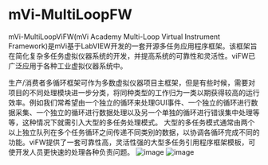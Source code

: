 # mVi-MultiLoopFW
mVi-MultiLoopViFW(mVi Academy Multi-Loop Virtual Instrument Framework)是mVi基于LabVIEW开发的一套开源多任务应用程序框架。该框架旨在简化复杂多任务虚拟仪器系统的开发，并提高系统的可靠性和灵活性。viFW已广泛应用于各种工业虚拟仪器系统中。

生产/消费者多循环框架可作为多数虚拟仪器项目主框架，但是有些时候，需要对项目的不同处理模块进一步分类，将同种类型的工作归为一类以期获得较高的运行效率。例如我们常希望由一个独立的循环来处理GUI事件、一个独立的循环进行数据采集、一个独立的循环进行数据处理以及另一个单独的循环进行错误集中处理等等，这种情况下就需引入大型的多任务处理模式。
大型的多任务模式通常由两个以上独立队列在多个任务循环之间传递不同类别的数据，以协调各循环完成不同的功能。viFW提供了一套可靠性高，灵活性强的大型多任务引用程序框架模板，可使开发人员更快速的处理各种负责问题。
![image](https://user-images.githubusercontent.com/90971380/133905766-9d526db8-937b-4312-b965-d34f60317bca.png)
![image](https://user-images.githubusercontent.com/90971380/133905774-42d74926-d30c-4895-8716-5680aba02226.png)
